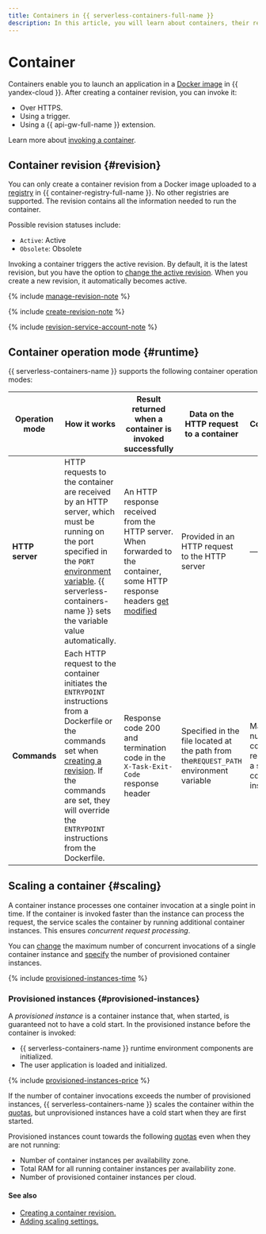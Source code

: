 ```yaml
---
title: Containers in {{ serverless-containers-full-name }}
description: In this article, you will learn about containers, their revision, and scaling.
---
```


# Container

Containers enable you to launch an application in a [Docker image](../../container-registry/concepts/docker-image.md) in {{ yandex-cloud }}. After creating a container revision, you can invoke it:
* Over HTTPS.
* Using a trigger.
* Using a {{ api-gw-full-name }} extension.

Learn more about [invoking a container](./invoke.md).

## Container revision {#revision}

You can only create a container revision from a Docker image uploaded to a [registry](../../container-registry/concepts/registry) in {{ container-registry-full-name }}. No other registries are supported. The revision contains all the information needed to run the container.

Possible revision statuses include:
* `Active`: Active
* `Obsolete`: Obsolete

Invoking a container triggers the active revision. By default, it is the latest revision, but you have the option to [change the active revision](../operations/activate-revision.md). When you create a new revision, it automatically becomes active.

{% include [manage-revision-note](../../_includes/serverless-containers/manage-revision-note.md) %}

{% include [create-revision-note](../../_includes/serverless-containers/create-revision-note.md) %}

{% include [revision-service-account-note](../../_includes/serverless-containers/revision-service-account-note.md) %}

## Container operation mode {#runtime}

{{ serverless-containers-name }} supports the following container operation modes:

Operation mode | How it works | Result returned when a container is invoked successfully | Data on the HTTP request to a container | Constraints
--- | --- | --- | --- | ---
**HTTP server** | HTTP requests to the container are received by an HTTP server, which must be running on the port specified in the `PORT` [environment variable](runtime.md#environment-variables). {{ serverless-containers-name }} sets the variable value automatically. | An HTTP response received from the HTTP server. When forwarded to the container, some HTTP response headers [get modified](invoke.md#filter) | Provided in an HTTP request to the HTTP server | —
**Commands** | Each HTTP request to the container initiates the `ENTRYPOINT` instructions from a Dockerfile or the commands set when [creating a revision](../operations/manage-revision.md). If the commands are set, they will override the `ENTRYPOINT` instructions from the Dockerfile. | Response code 200 and termination code in the `X-Task-Exit-Code` response header| Specified in the file located at the path from the`REQUEST_PATH` environment variable | Maximum number of concurrent requests to a single container instance: 1

## Scaling a container {#scaling}

A container instance processes one container invocation at a single point in time. If the container is invoked faster than the instance can process the request, the service scales the container by running additional container instances. This ensures _concurrent request processing_.

You can [change](../operations/manage-revision.md#create) the maximum number of concurrent invocations of a single container instance and [specify](../operations/scaling-settings-add.md) the number of provisioned container instances.

{% include [provisioned-instances-time](../../_includes/functions/provisioned-instances-time.md) %}

### Provisioned instances {#provisioned-instances}

A _provisioned instance_ is a container instance that, when started, is guaranteed not to have a cold start. In the provisioned instance before the container is invoked:
* {{ serverless-containers-name }} runtime environment components are initialized.
* The user application is loaded and initialized.

{% include [provisioned-instances-price](../../_includes/serverless-containers/provisioned-instances-price.md) %}

If the number of container invocations exceeds the number of provisioned instances, {{ serverless-containers-name }} scales the container within the [quotas](limits.md#functions-quotas), but unprovisioned instances have a cold start when they are first started.

Provisioned instances count towards the following [quotas](limits.md) even when they are not running:
* Number of container instances per availability zone.
* Total RAM for all running container instances per availability zone.	
* Number of provisioned container instances per cloud.

#### See also

* [Creating a container revision.](../operations/manage-revision.md#create)
* [Adding scaling settings.](../operations/scaling-settings-add.md)

